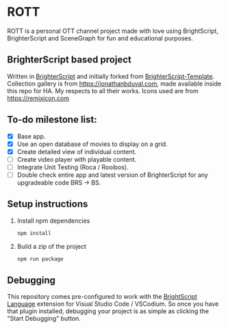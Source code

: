 # ROTT
ROTT is a personal OTT channel project made with love using BrightScript, BrighterScript and SceneGraph for fun and educational purposes.

## BrighterScript based project
Written in [BrighterScript](https://github.com/rokucommunity/brighterscript) and initially forked from [BrighterScript-Template](https://github.com/rokucommunity/brighterscript-template). Collection gallery is from https://jonathanbduval.com, made available inside this repo for HA. My respects to all their works. Icons used are from https://remixicon.com

## To-do milestone list:
- [x] Base app.
- [x] Use an open database of movies to display on a grid.
- [x] Create detailed view of individual content.
- [ ] Create video player with playable content.
- [ ] Integrate Unit Testing (Roca / Rooibos).
- [ ] Double check entire app and latest version of BrighterScript for any upgradeable code BRS -> BS.

## Setup instructions
1. Install npm dependencies
    ```bash
    npm install
    ```
2. Build a zip of the project
    ```bash
    npm run package
    ```

## Debugging
This repository comes pre-configured to work with the [BrightScript Language](https://github.com/rokucommunity/vscode-brightscript-language) extension for Visual Studio Code / VSCodium. So once you have that plugin installed, debugging your project is as simple as clicking the "Start Debugging" button.
